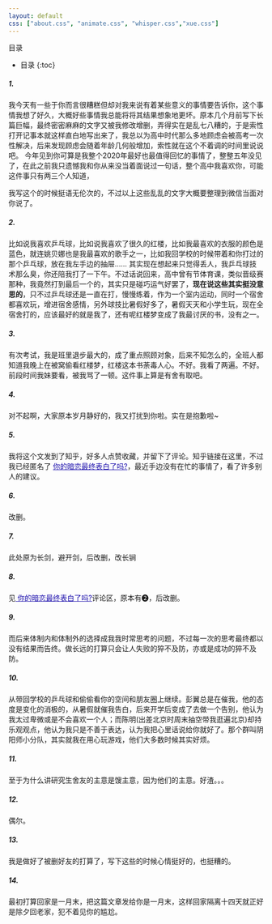 ```yaml
---
layout: default
css: ["about.css", "animate.css", "whisper.css","xue.css"]
---
```

目录

* 目录 
{:toc}

##### 1.
<p class="pp">
我今天有一些于你而言很糟糕但却对我来说有着某些意义的事情要告诉你，这个事情我想了好久，大概好些事情我总能将将其结果想象地更坏。原本几个月前写下长篇巨幅，最终密密麻麻的文字又被我修改增删，弄得实在是乱七八糟的，于是索性打开记事本就这样直白地写出来了，我总以为高中时代那么多地顾虑会被高考一次性解决，后来发现顾虑会随着年龄几何般增加，索性就在这个不着调的时间里说说吧。
今年见到你可算是我整个2020年最好也最值得回忆的事情了，整整五年没见了，在此之前我只遗憾我和你从来没当着面说过一句话，整个高中我喜欢你，可能这件事只有两三个人知道，

我写这个的时候挺语无伦次的，不过以上这些乱乱的文字大概要整理到微信当面对你说了。</p>


##### 2.

<p class="pp">
比如说我喜欢乒乓球，比如说我喜欢了很久的红楼，比如我最喜欢的衣服的颜色是蓝色，就连姚贝娜也是我最喜欢的歌手之一，比如我回学校的时候带着和你打过的那个乒乓球，放在我左手边的抽屉……
其实现在想起来只觉得丢人，我乒乓球技术那么臭，你还陪我打了一下午。不过话说回来，高中曾有节体育课，类似晋级赛那种，我竟然打到最后一个的，其实只是碰巧运气好罢了，<b>现在说这些其实挺没意思的</b>，只不过乒乓球还是一直在打，慢慢练着，作为一个室内运动，同时一个宿舍都喜欢玩，增进宿舍感情，另外球技比暑假好多了，暑假天天和小学生玩，现在全宿舍打的，应该最好的就是我了，还有呢红楼梦变成了我最讨厌的书，没有之一。</p>


##### 3.

<p class="pp">有次考试，我是班里退步最大的，成了重点照顾对象，后来不知怎么的，全班人都知道我晚上在被窝偷看红楼梦，红楼这本书荼毒人心。不好。我看了两遍。不好。前段时间我妹要看，被我骂了一顿。这件事上算是有舍有取吧。
</p>

##### 4.  

<p class="pp">对不起啊，大家原本岁月静好的，我又打扰到你啦。实在是抱歉啦~</p>

##### 5.  

<p class="pp">
我将这个文发到了知乎，好多人点赞收藏，并留下了评论。知乎链接在这里，不过我已经匿名了 <a href="https://www.zhihu.com/question/321260611/answer/1621565937" style="color: #1a0dab"> 你的暗恋最终表白了吗?</a>，最近手边没有在忙的事情了，看了许多别人的建议。 </p>  

##### 6.

<p class="pp">改删。
</p>

##### 7.

<p class="pp">
此处原为长剑，避开剑，后改删，改长锏
</p>

##### 8.

<p class="pp">
见<a href="https://www.zhihu.com/question/321260611/answer/1621565937" style="color: #1a0dab"> 你的暗恋最终表白了吗?</a>评论区，原本有➋，后改删。
</p>

##### 9.

<p class="pp">
而后来体制内和体制外的选择成我我时常思考的问题，不过每一次的思考最终都以没有结果而告终。做长远的打算只会让人失败的猝不及防，亦或是成功的猝不及防。
</p>

##### 10.

<p class="pp">
从带回学校的乒乓球和偷偷看你的空间和朋友圈上继续。彭翼总是在催我，他的态度是变化的消极的，从暑假就催我告白，后来开学后变成了去做一个告别，他认为我太过卑微或是不会喜欢一个人；而陈明(出差北京时周末抽空带我逛遍北京)却持乐观观点，他认为我只是不善于表达，认为我把心里话说给你就好了。那个群叫阴阳师小分队，其实就我在用心玩游戏，他们大多数时候其实好烦。
</p>

##### 11.

<p class="pp">
至于为什么讲研究生舍友的主意是馊主意，因为他们的主意。好渣。。。
</p>

##### 12.

<p class="pp">
偶尔。
</p>

##### 13.

<p class="pp">
我是做好了被删好友的打算了，写下这些的时候心情挺好的，也挺糟的。
</p>

##### 14.

<p class="pp">
最初打算回家是一月末，把这篇文章发给你是一月末，这样回家隔离十四天就正好是除夕回老家，犯不着见你的尴尬。
</p>